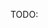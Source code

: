 TODO:
<!---
- 👋 Hi, I’m @Death-Truction
- 👀 I’m interested in ...
- 🌱 I’m currently learning ...
- 💞️ I’m looking to collaborate on ...
- 📫 How to reach me ...
Death-Truction/Death-Truction is a ✨ special ✨ repository because its `README.md` (this file) appears on your GitHub profile.
You can click the Preview link to take a look at your changes.
--->
